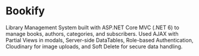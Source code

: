 # Bookify
Library Management System built with ASP.NET Core MVC (.NET 6) to manage books, authors, categories, and subscribers. Used AJAX with Partial Views in modals, Server-side DataTables, Role-based Authentication, Cloudinary for image uploads, and Soft Delete for secure data handling.

